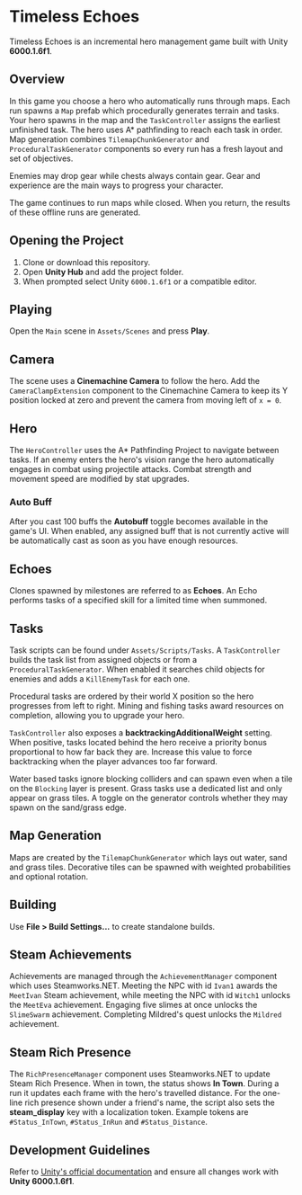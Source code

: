 # Timeless Echoes

Timeless Echoes is an incremental hero management game built with Unity **6000.1.6f1**.

## Overview
In this game you choose a hero who automatically runs through maps. Each run spawns a `Map` prefab which procedurally generates terrain and tasks.
Your hero spawns in the map and the `TaskController` assigns the earliest unfinished task. The hero uses A* pathfinding to reach each task in order.
Map generation combines `TilemapChunkGenerator` and `ProceduralTaskGenerator`
components so every run has a fresh layout and set of objectives.

Enemies may drop gear while chests always contain gear. Gear and experience are the main ways to progress your character.

The game continues to run maps while closed. When you return, the results of these offline runs are generated.

## Opening the Project
1. Clone or download this repository.
2. Open **Unity Hub** and add the project folder.
3. When prompted select Unity `6000.1.6f1` or a compatible editor.

## Playing
Open the `Main` scene in `Assets/Scenes` and press **Play**.

## Camera
The scene uses a **Cinemachine Camera** to follow the hero. Add the
`CameraClampExtension` component to the Cinemachine Camera to keep its Y
position locked at zero and prevent the camera from moving left of `x = 0`.

## Hero
The `HeroController` uses the A* Pathfinding Project to navigate between tasks.
If an enemy enters the hero's vision range the hero automatically engages in
combat using projectile attacks. Combat strength and movement speed are
modified by stat upgrades.

### Auto Buff
After you cast 100 buffs the **Autobuff** toggle becomes available in the
game's UI. When enabled, any assigned buff that is not currently active will be
automatically cast as soon as you have enough resources.

## Echoes
Clones spawned by milestones are referred to as **Echoes**. An Echo performs
tasks of a specified skill for a limited time when summoned.

## Tasks
Task scripts can be found under `Assets/Scripts/Tasks`. A `TaskController`
builds the task list from assigned objects or from a `ProceduralTaskGenerator`.
When enabled it searches child objects for enemies and adds a `KillEnemyTask`
for each one.

Procedural tasks are ordered by their world X position so the hero progresses
from left to right. Mining and fishing tasks award resources on completion,
allowing you to upgrade your hero.

`TaskController` also exposes a **backtrackingAdditionalWeight** setting. When
positive, tasks located behind the hero receive a priority bonus proportional
to how far back they are. Increase this value to force backtracking when the
player advances too far forward.

Water based tasks ignore blocking colliders and can spawn even when a tile on
the `Blocking` layer is present.
Grass tasks use a dedicated list and only appear on grass tiles. A toggle on the
generator controls whether they may spawn on the sand/grass edge.

## Map Generation
Maps are created by the `TilemapChunkGenerator` which lays out water, sand and
grass tiles. Decorative tiles can be spawned with weighted probabilities and
optional rotation.

## Building
Use **File > Build Settings...** to create standalone builds.

## Steam Achievements
Achievements are managed through the `AchievementManager` component which uses
Steamworks.NET. Meeting the NPC with id `Ivan1` awards the `MeetIvan` Steam
achievement, while meeting the NPC with id `Witch1` unlocks the `MeetEva`
achievement.
Engaging five slimes at once unlocks the `SlimeSwarm` achievement.
Completing Mildred's quest unlocks the `Mildred` achievement.

## Steam Rich Presence
The `RichPresenceManager` component uses Steamworks.NET to update Steam Rich
Presence. When in town, the status shows **In Town**. During a run it updates
each frame with the hero's travelled distance.
For the one-line rich presence shown under a friend's name, the script also
sets the **steam_display** key with a localization token. Example tokens are
`#Status_InTown`, `#Status_InRun` and `#Status_Distance`.

## Development Guidelines
Refer to [Unity's official documentation](https://docs.unity3d.com) and ensure all changes work with **Unity 6000.1.6f1**.
